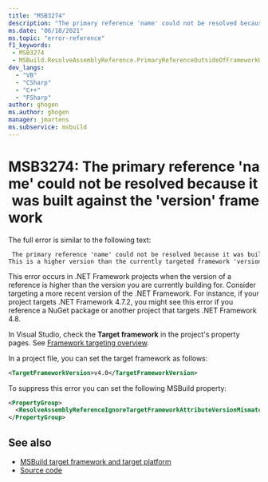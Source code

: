 ```yaml
---
title: "MSB3274"
description: "The primary reference 'name' could not be resolved because it was built against the 'version' framework. This is a higher version than the currently targeted framework 'version'"
ms.date: "06/18/2021"
ms.topic: "error-reference"
f1_keywords:
 - MSB3274
 - MSBuild.ResolveAssemblyReference.PrimaryReferenceOutsideOfFrameworkUsingAttribute
dev_langs:
  - "VB"
  - "CSharp"
  - "C++"
  - "FSharp"
author: ghogen
ms.author: ghogen
manager: jmartens
ms.subservice: msbuild
---
```

# MSB3274: The primary reference 'name' could not be resolved because it was built against the 'version' framework

The full error is similar to the following text:

```output
 The primary reference 'name' could not be resolved because it was built against the 'version' framework. This is a higher version than the currently targeted framework 'version'.
```

This error occurs in .NET Framework projects when the version of a reference is higher than the version you are currently building for. Consider targeting a more recent version of the .NET Framework. For instance, if your project targets .NET Framework 4.7.2, you might see this error if you reference a NuGet package or another project that targets .NET Framework 4.8.

In Visual Studio, check the **Target framework** in the project's property pages. See [Framework targeting overview](../../ide/visual-studio-multi-targeting-overview.md#change-the-target-framework).

In a project file, you can set the target framework as follows:

```xml
<TargetFrameworkVersion>v4.0</TargetFrameworkVersion>
```

To suppress this error you can set the following MSBuild property:
```xml
<PropertyGroup>
  <ResolveAssemblyReferenceIgnoreTargetFrameworkAttributeVersionMismatch>true</ResolveAssemblyReferenceIgnoreTargetFrameworkAttributeVersionMismatch>
</PropertyGroup>
```

## See also

- [MSBuild target framework and target platform](../msbuild-target-framework-and-target-platform.md)
- [Source code](https://github.com/dotnet/msbuild/blob/d0af670c220f48693d5f1e4bab126d4367d77e05/src/Tasks/Microsoft.Common.CurrentVersion.targets#L2440)
